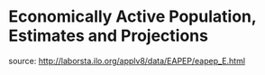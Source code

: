 # Economically Active Population, Estimates and Projections

source: http://laborsta.ilo.org/applv8/data/EAPEP/eapep_E.html

